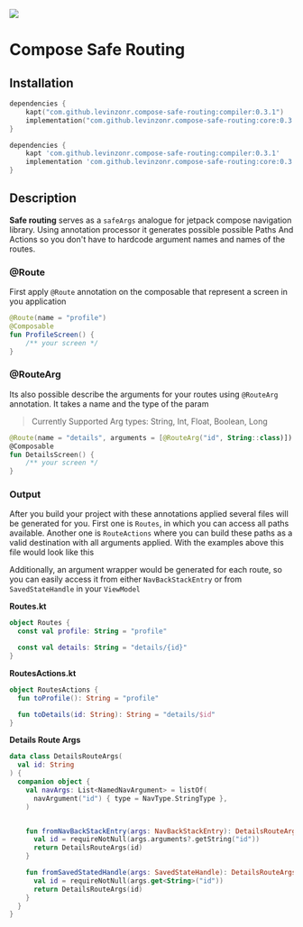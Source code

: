 [![](https://jitpack.io/v/levinzonr/compose-safe-routing.svg)](https://jitpack.io/#levinzonr/compose-safe-routing)

# Compose Safe Routing

## Installation

```kotlin
dependencies { 
    kapt("com.github.levinzonr.compose-safe-routing:compiler:0.3.1")
    implementation("com.github.levinzonr.compose-safe-routing:core:0.3.1")
}
```

```groovy
dependencies {
    kapt 'com.github.levinzonr.compose-safe-routing:compiler:0.3.1'
    implementation 'com.github.levinzonr.compose-safe-routing:core:0.3.1'
}

```

## Description
**Safe routing** serves as a `safeArgs` analogue for jetpack compose navigation library. Using annotation processor
it generates possible possible Paths And Actions so you don't have to hardcode argument names and names of the routes.

### @Route
First apply `@Route` annotation on the composable that represent a screen in you application
```kotlin
@Route(name = "profile")
@Composable
fun ProfileScreen() {
    /** your screen */
}
```

### @RouteArg
Its also possible describe the arguments for your routes using `@RouteArg` annotation. It takes a name and the type of the param

> Currently Supported Arg types: String, Int, Float, Boolean, Long

```kotlin
@Route(name = "details", arguments = [@RouteArg("id", String::class)])
@Composable
fun DetailsScreen() {
    /** your screen */
}
```

### Output
After you build your project with these annotations applied several files will be generated for you. First one is `Routes`, in which you can access all paths available.
Another one is `RouteActions` where you can build these paths as a valid destination with all arguments applied. With the examples above this file would look like this

Additionally, an argument wrapper would be generated for each route, so you can easily access it from either `NavBackStackEntry` or from `SavedStateHandle` in your `ViewModel`


**Routes.kt**
```kotlin
object Routes {
  const val profile: String = "profile"

  const val details: String = "details/{id}"
}
```

**RoutesActions.kt**
```kotlin
object RoutesActions {
  fun toProfile(): String = "profile"

  fun toDetails(id: String): String = "details/$id"
}
```

**Details Route Args**
```kotlin
data class DetailsRouteArgs(
  val id: String
) {
  companion object {
    val navArgs: List<NamedNavArgument> = listOf(
      navArgument("id") { type = NavType.StringType },
    )


    fun fromNavBackStackEntry(args: NavBackStackEntry): DetailsRouteArgs {
      val id = requireNotNull(args.arguments?.getString("id"))
      return DetailsRouteArgs(id)
    }

    fun fromSavedStatedHandle(args: SavedStateHandle): DetailsRouteArgs {
      val id = requireNotNull(args.get<String>("id"))
      return DetailsRouteArgs(id)
    }
  }
}
```

